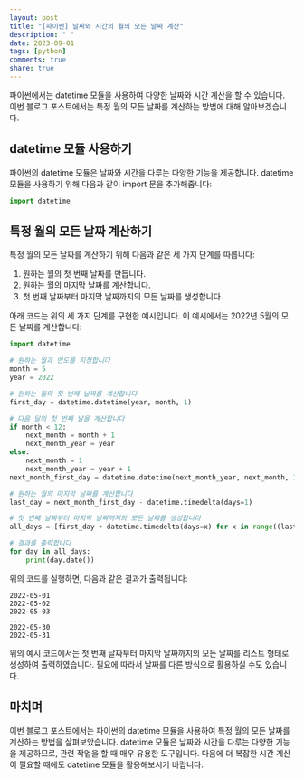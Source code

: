 ```yaml
---
layout: post
title: "[파이썬] 날짜와 시간의 월의 모든 날짜 계산"
description: " "
date: 2023-09-01
tags: [python]
comments: true
share: true
---
```


파이썬에서는 datetime 모듈을 사용하여 다양한 날짜와 시간 계산을 할 수 있습니다. 이번 블로그 포스트에서는 특정 월의 모든 날짜를 계산하는 방법에 대해 알아보겠습니다.

## **datetime 모듈 사용하기**

파이썬의 datetime 모듈은 날짜와 시간을 다루는 다양한 기능을 제공합니다. datetime 모듈을 사용하기 위해 다음과 같이 import 문을 추가해줍니다:

```python
import datetime
```

## **특정 월의 모든 날짜 계산하기**

특정 월의 모든 날짜를 계산하기 위해 다음과 같은 세 가지 단계를 따릅니다:

1. 원하는 월의 첫 번째 날짜를 만듭니다.
2. 원하는 월의 마지막 날짜를 계산합니다.
3. 첫 번째 날짜부터 마지막 날짜까지의 모든 날짜를 생성합니다.

아래 코드는 위의 세 가지 단계를 구현한 예시입니다. 이 예시에서는 2022년 5월의 모든 날짜를 계산합니다:

```python
import datetime

# 원하는 월과 연도를 지정합니다
month = 5
year = 2022

# 원하는 월의 첫 번째 날짜를 계산합니다
first_day = datetime.datetime(year, month, 1)

# 다음 달의 첫 번째 날을 계산합니다
if month < 12:
    next_month = month + 1
    next_month_year = year
else:
    next_month = 1
    next_month_year = year + 1
next_month_first_day = datetime.datetime(next_month_year, next_month, 1)

# 원하는 월의 마지막 날짜를 계산합니다
last_day = next_month_first_day - datetime.timedelta(days=1)

# 첫 번째 날짜부터 마지막 날짜까지의 모든 날짜를 생성합니다
all_days = [first_day + datetime.timedelta(days=x) for x in range((last_day-first_day).days + 1)]

# 결과를 출력합니다
for day in all_days:
    print(day.date())
```

위의 코드를 실행하면, 다음과 같은 결과가 출력됩니다:

```
2022-05-01
2022-05-02
2022-05-03
...
2022-05-30
2022-05-31
```

위의 예시 코드에서는 첫 번째 날짜부터 마지막 날짜까지의 모든 날짜를 리스트 형태로 생성하여 출력하였습니다. 필요에 따라서 날짜를 다른 방식으로 활용하실 수도 있습니다.

## **마치며**

이번 블로그 포스트에서는 파이썬의 datetime 모듈을 사용하여 특정 월의 모든 날짜를 계산하는 방법을 살펴보았습니다. datetime 모듈은 날짜와 시간을 다루는 다양한 기능을 제공하므로, 관련 작업을 할 때 매우 유용한 도구입니다. 다음에 더 복잡한 시간 계산이 필요할 때에도 datetime 모듈을 활용해보시기 바랍니다.